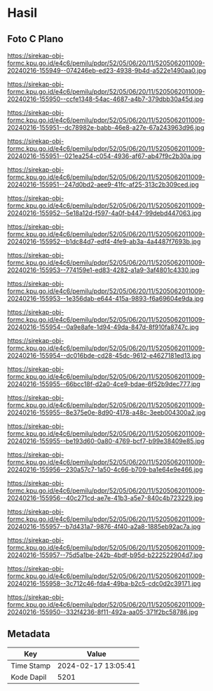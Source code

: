 # Hasil

## Foto C Plano

https://sirekap-obj-formc.kpu.go.id/e4c6/pemilu/pdpr/52/05/06/20/11/5205062011009-20240216-155949--074246eb-ed23-4938-9b4d-a522e1490aa0.jpg

https://sirekap-obj-formc.kpu.go.id/e4c6/pemilu/pdpr/52/05/06/20/11/5205062011009-20240216-155950--ccfe1348-54ac-4687-a4b7-379dbb30a45d.jpg

https://sirekap-obj-formc.kpu.go.id/e4c6/pemilu/pdpr/52/05/06/20/11/5205062011009-20240216-155951--dc78982e-babb-46e8-a27e-67a243963d96.jpg

https://sirekap-obj-formc.kpu.go.id/e4c6/pemilu/pdpr/52/05/06/20/11/5205062011009-20240216-155951--021ea254-c054-4936-af67-ab47f9c2b30a.jpg

https://sirekap-obj-formc.kpu.go.id/e4c6/pemilu/pdpr/52/05/06/20/11/5205062011009-20240216-155951--247d0bd2-aee9-41fc-af25-313c2b309ced.jpg

https://sirekap-obj-formc.kpu.go.id/e4c6/pemilu/pdpr/52/05/06/20/11/5205062011009-20240216-155952--5e18a12d-f597-4a0f-b447-99debd447063.jpg

https://sirekap-obj-formc.kpu.go.id/e4c6/pemilu/pdpr/52/05/06/20/11/5205062011009-20240216-155952--b1dc84d7-edf4-4fe9-ab3a-4a4487f7693b.jpg

https://sirekap-obj-formc.kpu.go.id/e4c6/pemilu/pdpr/52/05/06/20/11/5205062011009-20240216-155953--774159e1-ed83-4282-a1a9-3af4801c4330.jpg

https://sirekap-obj-formc.kpu.go.id/e4c6/pemilu/pdpr/52/05/06/20/11/5205062011009-20240216-155953--1e356dab-e644-415a-9893-f6a69604e9da.jpg

https://sirekap-obj-formc.kpu.go.id/e4c6/pemilu/pdpr/52/05/06/20/11/5205062011009-20240216-155954--0a9e8afe-1d94-49da-847d-8f910fa8747c.jpg

https://sirekap-obj-formc.kpu.go.id/e4c6/pemilu/pdpr/52/05/06/20/11/5205062011009-20240216-155954--dc016bde-cd28-45dc-9612-e4627181ed13.jpg

https://sirekap-obj-formc.kpu.go.id/e4c6/pemilu/pdpr/52/05/06/20/11/5205062011009-20240216-155955--66bcc18f-d2a0-4ce9-bdae-6f52b9dec777.jpg

https://sirekap-obj-formc.kpu.go.id/e4c6/pemilu/pdpr/52/05/06/20/11/5205062011009-20240216-155955--8e375e0e-8d90-4178-a48c-3eeb004300a2.jpg

https://sirekap-obj-formc.kpu.go.id/e4c6/pemilu/pdpr/52/05/06/20/11/5205062011009-20240216-155955--be193d60-0a80-4769-bcf7-b99e38409e85.jpg

https://sirekap-obj-formc.kpu.go.id/e4c6/pemilu/pdpr/52/05/06/20/11/5205062011009-20240216-155956--230a57c7-1a50-4c66-b709-ba1e64e9e466.jpg

https://sirekap-obj-formc.kpu.go.id/e4c6/pemilu/pdpr/52/05/06/20/11/5205062011009-20240216-155956--40c271cd-ae7e-41b3-a5e7-840c4b723229.jpg

https://sirekap-obj-formc.kpu.go.id/e4c6/pemilu/pdpr/52/05/06/20/11/5205062011009-20240216-155957--b7d431a7-9876-4f40-a2a8-1885eb92ac7a.jpg

https://sirekap-obj-formc.kpu.go.id/e4c6/pemilu/pdpr/52/05/06/20/11/5205062011009-20240216-155957--75d5a1be-242b-4bdf-b95d-b222522904d7.jpg

https://sirekap-obj-formc.kpu.go.id/e4c6/pemilu/pdpr/52/05/06/20/11/5205062011009-20240216-155958--3c712c46-fda4-49ba-b2c5-cdc0d2c39171.jpg

https://sirekap-obj-formc.kpu.go.id/e4c6/pemilu/pdpr/52/05/06/20/11/5205062011009-20240216-155950--332f4236-8f11-492a-aa05-371f2bc58786.jpg


## Metadata

| Key        | Value               |
| ---------- | ------------------- |
| Time Stamp | 2024-02-17 13:05:41 |
| Kode Dapil | 5201                |



